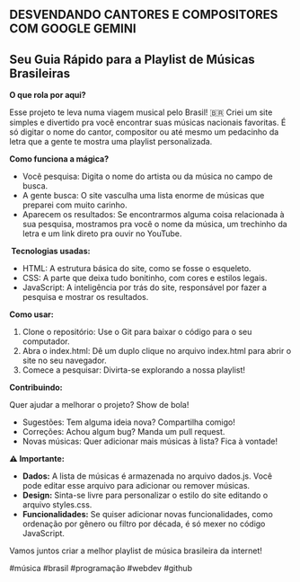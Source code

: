 ## DESVENDANDO CANTORES E COMPOSITORES COM GOOGLE GEMINI

## Seu Guia Rápido para a Playlist de Músicas Brasileiras

**O que rola por aqui?**

Esse projeto te leva numa viagem musical pelo Brasil! 🇧🇷 Criei um site simples e divertido pra você encontrar suas músicas nacionais favoritas. É só digitar o nome do cantor, compositor ou até mesmo um pedacinho da letra que a gente te mostra uma playlist personalizada.

**Como funciona a mágica?**

* Você pesquisa: Digita o nome do artista ou da música no campo de busca.
* A gente busca: O site vasculha uma lista enorme de músicas que preparei com muito carinho.
* Aparecem os resultados: Se encontrarmos alguma coisa relacionada à sua pesquisa, mostramos pra você o nome da música, um trechinho da letra e um link direto pra ouvir no YouTube.

**️ Tecnologias usadas:**

* HTML: A estrutura básica do site, como se fosse o esqueleto.
* CSS: A parte que deixa tudo bonitinho, com cores e estilos legais.
* JavaScript: A inteligência por trás do site, responsável por fazer a pesquisa e mostrar os resultados.

**Como usar:**

1. Clone o repositório: Use o Git para baixar o código para o seu computador.
2. Abra o index.html: Dê um duplo clique no arquivo index.html para abrir o site no seu navegador.
3. Comece a pesquisar: Divirta-se explorando a nossa playlist!

**Contribuindo:**

Quer ajudar a melhorar o projeto? Show de bola!
* Sugestões: Tem alguma ideia nova? Compartilha comigo!
* Correções: Achou algum bug? Manda um pull request.
* Novas músicas: Quer adicionar mais músicas à lista? Fica à vontade!

**⚠️ Importante:**

* **Dados:** A lista de músicas é armazenada no arquivo dados.js. Você pode editar esse arquivo para adicionar ou remover músicas.
* **Design:** Sinta-se livre para personalizar o estilo do site editando o arquivo styles.css.
* **Funcionalidades:** Se quiser adicionar novas funcionalidades, como ordenação por gênero ou filtro por década, é só mexer no código JavaScript.

Vamos juntos criar a melhor playlist de música brasileira da internet!

#música #brasil #programação #webdev #github
